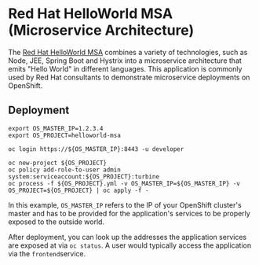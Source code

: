 # Red Hat HelloWorld MSA (Microservice Architecture)

The [Red Hat HelloWorld MSA](https://github.com/redhat-helloworld-msa/helloworld-msa) combines a variety of technologies, such as Node, JEE, Spring Boot and Hystrix into a microservice architecture that emits "Hello World" in different languages. This application is commonly used by Red Hat consultants to demonstrate microservice deployments on OpenShift.

## Deployment

```
export OS_MASTER_IP=1.2.3.4
export OS_PROJECT=helloworld-msa

oc login https://${OS_MASTER_IP}:8443 -u developer

oc new-project ${OS_PROJECT}
oc policy add-role-to-user admin system:serviceaccount:${OS_PROJECT}:turbine
oc process -f ${OS_PROJECT}.yml -v OS_MASTER_IP=${OS_MASTER_IP} -v OS_PROJECT=${OS_PROJECT} | oc apply -f -
```

In this example, `OS_MASTER_IP` refers to the IP of your OpenShift cluster's master and has to be provided for the application's services to be properly exposed to the outside world.

After deployment, you can look up the addresses the application services are exposed at via `oc status`. A user would typically access the application via the `frontend`service.
